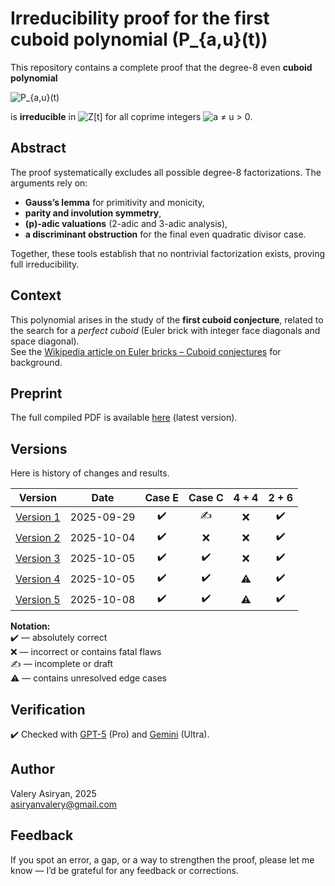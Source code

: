 # Irreducibility proof for the first cuboid polynomial \(P_{a,u}(t)\)
This repository contains a complete proof that the degree-8 even **cuboid polynomial**  
  
![P_{a,u}(t)](https://latex.codecogs.com/svg.latex?P_{a,u}(t)=t^{8}+6(u^{2}-a^{2})t^{6}+(a^{4}-4a^{2}u^{2}+u^{4})t^{4}-6a^{2}u^{2}(u^{2}-a^{2})t^{2}+a^{4}u^{4})
  
is **irreducible** in ![Z[t]](https://latex.codecogs.com/svg.latex?\mathbb{Z}[t]) for all coprime integers ![a ≠ u > 0](https://latex.codecogs.com/svg.latex?a%20\ne%20u%20%3E%200).

## Abstract
The proof systematically excludes all possible degree-8 factorizations. The arguments rely on:

- **Gauss’s lemma** for primitivity and monicity,  
- **parity and involution symmetry**,  
- **\(p\)-adic valuations** (2-adic and 3-adic analysis),  
- **a discriminant obstruction** for the final even quadratic divisor case.  

Together, these tools establish that no nontrivial factorization exists, proving full irreducibility.

## Context
This polynomial arises in the study of the **first cuboid conjecture**, related to the search for a *perfect cuboid* (Euler brick with integer face diagonals and space diagonal).  
See the [Wikipedia article on Euler bricks – Cuboid conjectures](https://en.wikipedia.org/wiki/Euler_brick#Cuboid_conjectures) for background.

## Preprint
The full compiled PDF is available [here](v5/Cuboid_conjecture_1.pdf) (latest version).

## Versions
Here is history of changes and results.

| Version | Date       | Case E | Case C | 4 + 4 | 2 + 6 |
|:-------:|:----------:|:------:|:------:|:-----:|:-----:|
| [Version 1](v1/Cuboid_conjecture_1.pdf) | 2025-09-29 | ✔️ | ✍️ | ❌ | ✔️ |
| [Version 2](v2/Cuboid_conjecture_1.pdf) | 2025-10-04 | ✔️ | ❌ | ❌️ | ✔️ |
| [Version 3](v3/Cuboid_conjecture_1.pdf) | 2025-10-05 | ✔️ | ✔️ | ❌ | ✔️ |
| [Version 4](v4/Cuboid_conjecture_1.pdf) | 2025-10-05 | ✔️ | ✔️ | ⚠️ | ✔️ |
| [Version 5](v5/Cuboid_conjecture_1.pdf) | 2025-10-08 | ✔️ | ✔️ | ⚠️ | ✔️ |

**Notation:**  
✔️ — absolutely correct  
❌ — incorrect or contains fatal flaws  
✍️ — incomplete or draft  
⚠️ — contains unresolved edge cases

## Verification
✔️ Checked with [GPT-5](https://chatgpt.com/) (Pro) and [Gemini](https://gemini.google.com/app) (Ultra).

## Author
Valery Asiryan, 2025  
asiryanvalery@gmail.com

## Feedback
If you spot an error, a gap, or a way to strengthen the proof, please let me know — I’d be grateful for any feedback or corrections.
